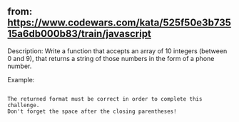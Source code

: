 from: https://www.codewars.com/kata/525f50e3b73515a6db000b83/train/javascript
---
Description:
Write a function that accepts an array of 10 integers (between 0 and 9), that returns a string of those numbers in the form of a phone number.

Example:
```createPhoneNumber([1, 2, 3, 4, 5, 6, 7, 8, 9, 0]) // => returns "(123) 456-7890"

The returned format must be correct in order to complete this challenge. 
Don't forget the space after the closing parentheses!